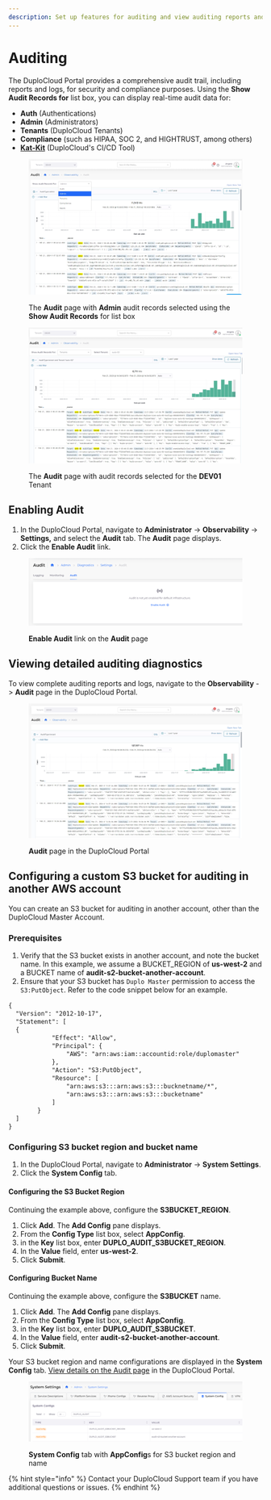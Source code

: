 ```yaml
---
description: Set up features for auditing and view auditing reports and logs
---
```


# Auditing

The DuploCloud Portal provides a comprehensive audit trail, including reports and logs, for security and compliance purposes. Using the **Show Audit Records for** list box, you can display real-time audit data for:

* **Auth** (Authentications)
* **Admin** (Administrators)
* **Tenants** (DuploCloud Tenants)
* **Compliance** (such as HIPAA, SOC 2, and HIGHTRUST, among others)
* [**Kat-Kit**](../../introduction-to-ci-cd/katkit/) (DuploCloud's CI/CD Tool)

<figure><img src="../../.gitbook/assets/screenshot-nimbusweb.me-2024.02.21-14_33_18.png" alt=""><figcaption><p>The <strong>Audit</strong> page with <strong>Admin</strong> audit records selected using the <strong>Show Audit Records</strong> for list box</p></figcaption></figure>



<figure><img src="../../.gitbook/assets/screenshot-nimbusweb.me-2024.02.21-14_35_02.png" alt=""><figcaption><p>The <strong>Audit</strong> page with audit records selected for the <strong>DEV01</strong> Tenant</p></figcaption></figure>

## Enabling Audit

1. In the DuploCloud Portal, navigate to **Administrator** -> **Observability** -> **Settings,** and select the **Audit** tab. The **Audit** page displays.
2. Click the **Enable Audit** link.&#x20;

<figure><img src="../../.gitbook/assets/audit11.png" alt=""><figcaption><p><strong>Enable Audit</strong> link on the <strong>Audit</strong> page</p></figcaption></figure>

## Viewing detailed auditing diagnostics

To view complete auditing reports and logs, navigate to the **Observability** -> **Audit** page in the DuploCloud Portal.

<figure><img src="../../.gitbook/assets/screenshot-nimbusweb.me-2024.02.21-14_38_32.png" alt=""><figcaption><p><strong>Audit</strong> page in the DuploCloud Portal</p></figcaption></figure>

## Configuring a custom S3 bucket for auditing in another AWS account

You can create an S3 bucket for auditing in another account, other than the DuploCloud Master Account.&#x20;

### Prerequisites

1. Verify that the S3 bucket exists in another account, and note the bucket name. In this example, we assume a BUCKET\_REGION of **us-west-2** and a BUCKET name of **audit-s2-bucket-another-account**.
2. Ensure that your S3 bucket has `Duplo Master` permission to access the `S3:PutObject`. Refer to the code snippet below for an example.

```
{
  "Version": "2012-10-17",
  "Statement": [
  {
            "Effect": "Allow",
            "Principal": {
                "AWS": "arn:aws:iam::accountid:role/duplomaster"
            },
            "Action": "S3:PutObject",
            "Resource": [
                "arn:aws:s3:::arn:aws:s3:::bucknetname/*",
                "arn:aws:s3:::arn:aws:s3:::bucketname"
            ]
        }
  ]
}
```

### Configuring S3 bucket region and bucket name

1. In the DuploCloud Portal, navigate to **Administrator** -> **System Settings**.
2. Click the **System Config** tab.

#### Configuring the S3 Bucket Region

Continuing the example above, configure the **S3BUCKET\_REGION**.

1. Click **Add**. The **Add Config** pane displays.
2. From the **Config Type** list box, select **AppConfig**.
3. in the **Key** list box, enter **DUPLO\_AUDIT\_S3BUCKET\_REGION**.
4. In the **Value** field, enter **us-west-2**.
5. Click **Submit**.

#### Configuring Bucket Name

Continuing the example above, configure the **S3BUCKET** name.

1. Click **Add**. The **Add Config** pane displays.
2. From the **Config Type** list box, select **AppConfig**.
3. in the **Key** list box, enter **DUPLO\_AUDIT\_S3BUCKET**.
4. In the **Value** field, enter **audit-s2-bucket-another-account**.
5. Click **Submit**.

Your S3 bucket region and name configurations are displayed in the **System Config** tab. [View details on the Audit page](auditing.md#viewing-detailed-auditing-diagnostics) in the DuploCloud Portal.

<figure><img src="../../.gitbook/assets/RM1 (1).png" alt=""><figcaption><p><strong>System Config</strong> tab with <strong>AppConfig</strong>s for S3 bucket region and name</p></figcaption></figure>

{% hint style="info" %}
Contact your DuploCloud Support team if you have additional questions or issues.
{% endhint %}
